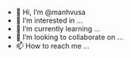 - 👋 Hi, I’m @manhvusa
- 👀 I’m interested in ...
- 🌱 I’m currently learning ...
- 💞️ I’m looking to collaborate on ...
- 📫 How to reach me ...

<!---
manhvusa/manhvusa is a ✨ special ✨ repository because its `README.md` (this file) appears on your GitHub profile.
You can click the Preview link to take a look at your changes.
--->
